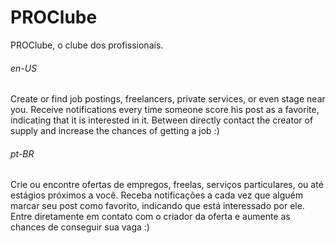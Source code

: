 # PROClube
PROClube, o clube dos profissionais.


###### en-US
Create or find job postings, freelancers, private services, or even stage near you. Receive notifications every time someone score his post as a favorite, indicating that it is interested in it. Between directly contact the creator of supply and increase the chances of getting a job :)

###### pt-BR
Crie ou encontre ofertas de empregos, freelas, serviços particulares, ou até estágios próximos a você. Receba notificações a cada vez que alguém marcar seu post como favorito, indicando que está interessado por ele.  Entre diretamente em contato com o criador da oferta e aumente as chances de conseguir sua vaga :)
